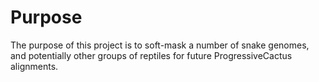 # Purpose
The purpose of this project is to soft-mask a number of snake genomes, and potentially other groups of reptiles for future ProgressiveCactus alignments.
